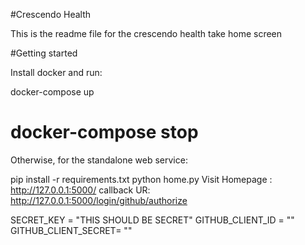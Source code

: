 #Crescendo Health

This is the readme file for the crescendo health take home screen

#Getting started

Install docker and run:

docker-compose up

# docker-compose stop

Otherwise, for the standalone web service:

pip install -r requirements.txt
python home.py
Visit Homepage : http://127.0.0.1:5000/
callback UR: http://127.0.0.1:5000/login/github/authorize

SECRET_KEY = "THIS SHOULD BE SECRET"
GITHUB_CLIENT_ID = ""
GITHUB_CLIENT_SECRET= ""
